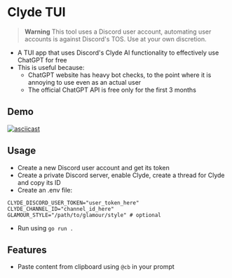 # Clyde TUI

> **Warning**
> This tool uses a Discord user account, automating user accounts is against Discord's TOS. Use at your own discretion.

- A TUI app that uses Discord's Clyde AI functionality to effectively use ChatGPT for free
- This is useful because:
  - ChatGPT website has heavy bot checks, to the point where it is annoying to use even as an actual user
  - The official ChatGPT API is free only for the first 3 months

## Demo

[![asciicast](https://asciinema.org/a/G6m6TXzQ9SRzKC5hshUAVJP4e.svg)](https://asciinema.org/a/G6m6TXzQ9SRzKC5hshUAVJP4e)

## Usage

- Create a new Discord user account and get its token
- Create a private Discord server, enable Clyde, create a thread for Clyde and copy its ID
- Create an .env file:

```env
CLYDE_DISCORD_USER_TOKEN="user_token_here"
CLYDE_CHANNEL_ID="channel_id_here"
GLAMOUR_STYLE="/path/to/glamour/style" # optional
```

- Run using `go run .`

## Features

- Paste content from clipboard using `@cb` in your prompt
